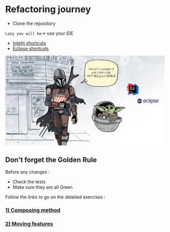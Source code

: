 # Refactoring journey

* Clone the repository

`Lazy you will be`-> use your IDE
* [Intellij shortcuts](https://resources.jetbrains.com/storage/products/intellij-idea/docs/IntelliJIDEA_ReferenceCard.pdf)
* [Eclipse shortcuts](https://www.eclipse.org/getting_started/content/eclipse-ide-keybindings.pdf)

![refactoring-journey](img/refactoring-journey.png)

## Don't forget the Golden Rule 
Before any changes :
* Check the tests
* Make sure they are all Green

Follow the links to go on the detailed exercises :
### [1) Composing method](1-composing-method.md)
### [2) Moving features](2-moving-features.md)